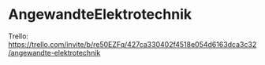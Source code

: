 # AngewandteElektrotechnik

Trello: https://trello.com/invite/b/re50EZFq/427ca330402f4518e054d6163dca3c32/angewandte-elektrotechnik
